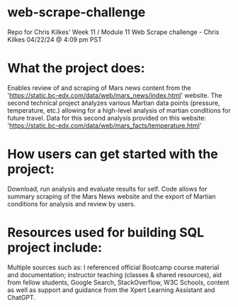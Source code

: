# web-scrape-challenge
Repo for Chris Kilkes' Week 11 / Module 11 Web Scrape challenge - Chris Kilkes 04/22/24 @ 4:09 pm PST

# What the project does: 
Enables review of and scraping of Mars news content from the 'https://static.bc-edx.com/data/web/mars_news/index.html' website. The second technical project analyzes various Martian data points (pressure, temperature, etc.) allowing for a high-level analysis of martian conditions for future travel. Data for this second analysis provided on this website: 'https://static.bc-edx.com/data/web/mars_facts/temperature.html'

# How users can get started with the project: 
Download, run analysis and evaluate results for self. Code allows for summary scraping of the Mars News website and the export of Martian conditions for analysis and review by users. 

# Resources used for building SQL project include:
Multiple sources such as: I referenced official Bootcamp course material and documentation; instructor teaching (classes & shared resources), aid from fellow students, Google Search, StackOverflow, W3C Schools, content as well as support and guidance from the Xpert Learning Assistant and ChatGPT.
